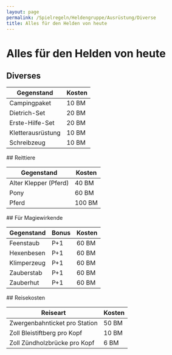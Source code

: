 ```yaml
---
layout: page
permalink: /Spielregeln/Heldengruppe/Ausrüstung/Diverse
title: Alles für den Helden von heute
---
```


# Alles für den Helden von heute

## Diverses

<table>
<thead>
<tr><th>Gegenstand</th><th>Kosten</th></tr>
</thead>
<tbody>
<tr><td>Campingpaket</td><td>10 BM</td></tr>
<tr><td>Dietrich-Set</td><td>20 BM</td></tr>
<tr><td>Erste-Hilfe-Set</td><td>20 BM</td></tr>
<tr><td>Kletterausrüstung</td><td>10 BM</td></tr>
<tr><td>Schreibzeug</td><td>10 BM</td></tr>
</tbody>
</table>
## Reittiere

<table>
<thead>
<tr><th>Gegenstand</th><th>Kosten</th></tr>
</thead>
<tbody>
<tr><td>Alter Klepper (Pferd)</td><td>40 BM</td></tr>
<tr><td>Pony</td><td>60 BM</td></tr>
<tr><td>Pferd</td><td>100 BM</td></tr>
</tbody>
</table>
## Für Magiewirkende

<table>
<thead>
<tr><th>Gegenstand</th><th>Bonus</th><th>Kosten</th></tr>
</thead>
<tbody>
<tr><td>Feenstaub</td><td>P+1</td><td>60 BM</td></tr>
<tr><td>Hexenbesen</td><td>P+1</td><td>60 BM</td></tr>
<tr><td>Klimperzeug</td><td>P+1</td><td>60 BM</td></tr>
<tr><td>Zauberstab</td><td>P+1</td><td>60 BM</td></tr>
<tr><td>Zauberhut</td><td>P+1</td><td>60 BM</td></tr>
</tbody>
</table>
## Reisekosten

<table>
<thead>
<tr><th>Reiseart</th><th>Kosten</th></tr>
</thead>
<tbody>
<tr><td>Zwergenbahnticket pro Station</td><td>50 BM</td></tr>
<tr><td>Zoll Bleistiftberg pro Kopf</td><td>10 BM</td></tr>
<tr><td>Zoll Zündholzbrücke pro Kopf</td><td>6 BM</td></tr>
</tbody>
</table>

